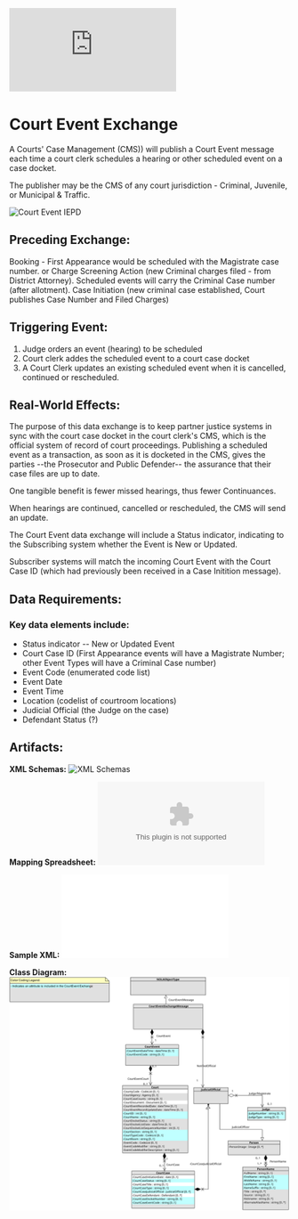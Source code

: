 ![Return to the JTMP landing page](https://github.com/CityOfNewOrleans/JTMP-Data-Exchange-Specs/blob/main/README.md)

# Court Event Exchange

A Courts' Case Management (CMS)) will publish a Court Event message each time a court clerk schedules a hearing or other scheduled event on a case docket.

The publisher may be the CMS of any court jurisdiction - Criminal, Juvenile, or Municipal & Traffic. 

![Court Event IEPD](schemas/CourtEvent_iepd)

## Preceding Exchange:

Booking - First Appearance would be scheduled with the Magistrate case number. 
or
Charge Screening Action (new Criminal charges filed - from District Attorney). Scheduled events will carry the Criminal Case number (after allotment). 
Case Initiation (new criminal case established, Court publishes Case Number and Filed Charges)​

## Triggering Event:  

1. Judge orders an event (hearing) to be scheduled
2. Court clerk addes the scheduled event to a court case docket
3. A Court Clerk updates an existing scheduled event when it is cancelled, continued or rescheduled.  


## Real-World Effects: 

The purpose of this data exchange is to keep partner justice systems in sync with the court case docket in the court clerk's CMS, which is the official system of record of court proceedings.  Publishing a scheduled event as a transaction, as soon as it is docketed in the CMS, gives the parties --the Prosecutor and Public Defender-- the assurance that their case files are up to date. 

One tangible benefit is fewer missed hearings, thus fewer Continuances. 

When hearings are continued, cancelled or rescheduled, the CMS will send an update. 

The Court Event data exchange will include a Status indicator, indicating to the Subscribing system whether the Event is New or Updated. 

Subscriber systems will match the incoming Court Event with the Court Case ID (which had previously been received in a Case Initition message). 

## Data Requirements:
### Key data elements include:
- Status indicator -- New or Updated Event
- Court Case ID (First Appearance events will have a Magistrate Number; other Event Types will have a Criminal Case number)
- Event Code (enumerated code list)
- Event Date
- Event Time
- Location (codelist of courtroom locations)
- Judicial Official (the Judge on the case)
- Defendant Status (?)

## Artifacts:
**XML Schemas:** ![XML Schemas](schemas/CourtEvent_iepd/api/xml_schema)

**Mapping Spreadsheet:** ![Mapping Spreadsheet](schemas/CourtEvent_iepd/artifacts/CourtEvent_MappingSpreadsheet.xlsx)

**Sample XML:** ![Sample XML](schemas/CourtEvent_iepd/examples/SampleCourtEventXML.xml)

**Class Diagram:** ![Class Diagram](schemas/CourtEvent_iepd/artifacts/CourtEventClassDiagram.svg)
